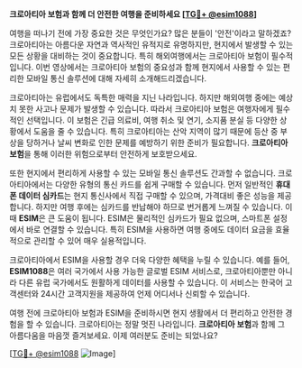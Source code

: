 **크로아티아 보험과 함께 더 안전한 여행을 준비하세요 [[TG💪+ @esim1088](https://t.me/s/esim1088)]**

여행을 떠나기 전에 가장 중요한 것은 무엇인가요? 많은 분들이 '안전'이라고 말하겠죠? 크로아티아는 아름다운 자연과 역사적인 유적지로 유명하지만, 현지에서 발생할 수 있는 모든 상황을 대비하는 것이 중요합니다. 특히 해외여행에서는 크로아티아 보험이 필수적입니다. 이번 영상에서는 크로아티아 보험의 중요성과 함께 현지에서 사용할 수 있는 편리한 모바일 통신 솔루션에 대해 자세히 소개해드리겠습니다.

크로아티아는 유럽에서도 독특한 매력을 지닌 나라입니다. 하지만 해외여행 중에는 예상치 못한 사고나 문제가 발생할 수 있습니다. 따라서 크로아티아 보험은 여행자에게 필수적인 선택입니다. 이 보험은 긴급 의료비, 여행 취소 및 연기, 소지품 분실 등 다양한 상황에서 도움을 줄 수 있습니다. 특히 크로아티아는 산악 지역이 많기 때문에 등산 중 부상을 당하거나 날씨 변화로 인한 문제를 예방하기 위한 준비가 필요합니다. **크로아티아 보험**을 통해 이러한 위험으로부터 안전하게 보호받으세요.

또한 현지에서 편리하게 사용할 수 있는 모바일 통신 솔루션도 간과할 수 없습니다. 크로아티아에서는 다양한 유형의 통신 카드를 쉽게 구매할 수 있습니다. 먼저 일반적인 **휴대폰 데이터 심카드**는 현지 통신사에서 직접 구매할 수 있으며, 가격대비 좋은 성능을 제공합니다. 하지만 여행 후에는 심카드를 반납해야 하므로 번거롭게 느껴질 수 있습니다. 이때 **ESIM**은 큰 도움이 됩니다. ESIM은 물리적인 심카드가 필요 없으며, 스마트폰 설정에서 바로 연결할 수 있습니다. 특히 ESIM을 사용하면 여행 중에도 데이터 요금을 효율적으로 관리할 수 있어 매우 실용적입니다.

크로아티아에서 ESIM을 사용할 경우 더욱 다양한 혜택을 누릴 수 있습니다. 예를 들어, **ESIM1088**은 여러 국가에서 사용 가능한 글로벌 ESIM 서비스로, 크로아티아뿐만 아니라 다른 유럽 국가에서도 원활하게 데이터를 사용할 수 있습니다. 이 서비스는 한국어 고객센터와 24시간 고객지원을 제공하여 언제 어디서나 신뢰할 수 있습니다.

여행 전에 크로아티아 보험과 ESIM을 준비하시면 현지 생활에서 더 편리하고 안전한 경험을 할 수 있습니다. 크로아티아는 정말 멋진 나라입니다. **크로아티아 보험**과 함께 그 아름다움을 마음껏 즐겨보세요. 이제 여러분도 준비는 되었나요?

[[TG💪+ @esim1088](https://t.me/s/esim1088) ![Image](https://i.postimg.cc/Y0z9fWf4/image.png)]